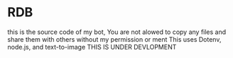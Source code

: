 # RDB
this is the source code of my bot, You are not alowed to copy any files and share them with others without my permission or ment
This uses Dotenv, node.js, and text-to-image
THIS IS UNDER DEVLOPMENT
